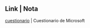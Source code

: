 Link | Nota
-----------
[cuestionario](https://query.prod.cms.rt.microsoft.com/cms/api/am/binary/RWSRk3) | Cuestionario de Microsoft
